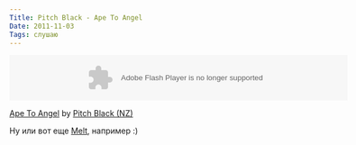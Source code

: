 ```yaml
---
Title: Pitch Black - Ape To Angel
Date: 2011-11-03
Tags: слушаю
---
```


<object height="81" width="600"> <param name="movie" value="http://player.soundcloud.com/player.swf?url=http%3A%2F%2Fapi.soundcloud.com%2Ftracks%2F8955634&amp;show_comments=false&amp;auto_play=false&amp;color=000000"></param> <param name="allowscriptaccess" value="always"></param> <embed allowscriptaccess="always" height="81" src="http://player.soundcloud.com/player.swf?url=http%3A%2F%2Fapi.soundcloud.com%2Ftracks%2F8955634&amp;show_comments=false&amp;auto_play=false&amp;color=000000" type="application/x-shockwave-flash" width="600"></embed> </object><p><span><a href="http://soundcloud.com/pitchblacknz/ape-to-angel">Ape To Angel</a> by <a href="http://soundcloud.com/pitchblacknz">Pitch Black (NZ)</a></span></p>

Ну или вот еще [Melt](http://soundcloud.com/ochin80/pitch-black-melt), например :)